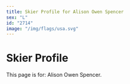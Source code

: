 ```yaml
---
title: Skier Profile for Alison Owen Spencer
sex: "L"
id: "2714"
image: "/img/flags/usa.svg" 
---
```


# Skier Profile

This page is for: Alison Owen Spencer.
    
